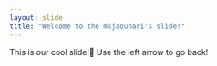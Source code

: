 ```yaml
---
layout: slide
title: "Welcome to the mkjaouhari's slide!"
---
```

This is our cool slide!:tada:
Use the left arrow to go back!
